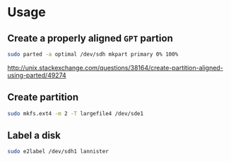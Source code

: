 # Usage

## Create a properly aligned ``GPT`` partion

```bash
sudo parted -a optimal /dev/sdh mkpart primary 0% 100%
```
http://unix.stackexchange.com/questions/38164/create-partition-aligned-using-parted/49274

## Create partition

```bash
sudo mkfs.ext4 -m 2 -T largefile4 /dev/sde1
```

## Label a disk

```bash
sudo e2label /dev/sdh1 lannister
```